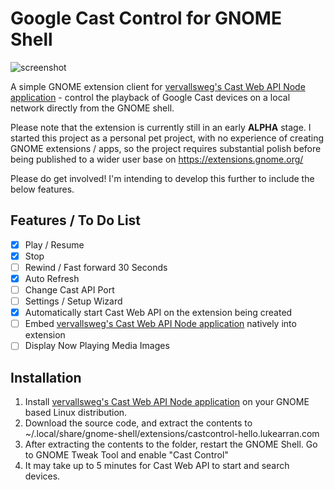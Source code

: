 # Google Cast Control for GNOME Shell

![screenshot](https://raw.githubusercontent.com/lukearran/castcontrol-hello.lukearran.com/master/screenshot.png)

A simple GNOME extension client for [vervallsweg's Cast Web API Node application](https://github.com/vervallsweg/cast-web-api-cli)  - control the playback of Google Cast devices on a local network directly from the GNOME shell.

Please note that the extension is currently still in an early **ALPHA** stage. I started this project as a personal pet project, with no experience of creating GNOME extensions / apps, so the project requires substantial polish before being published to a wider user base on https://extensions.gnome.org/

Please do get involved! I'm intending to develop this further to include the below features.

## Features / To Do List

- [X] Play / Resume
- [X] Stop
- [ ] Rewind / Fast forward 30 Seconds
- [X] Auto Refresh
- [ ] Change Cast API Port
- [ ] Settings / Setup Wizard
- [X] Automatically start Cast Web API on the extension being created
- [ ] Embed [vervallsweg's Cast Web API Node application](https://github.com/vervallsweg/cast-web-api-cli) natively into extension
- [ ] Display Now Playing Media Images

## Installation

1. Install [vervallsweg's Cast Web API Node application](https://github.com/vervallsweg/cast-web-api-cli) on your GNOME based Linux distribution.
2. Download the source code, and extract the contents to ~/.local/share/gnome-shell/extensions/castcontrol-hello.lukearran.com
3. After extracting the contents to the folder, restart the GNOME Shell. Go to GNOME Tweak Tool and enable "Cast Control"
4. It may take up to 5 minutes for Cast Web API to start and search devices.